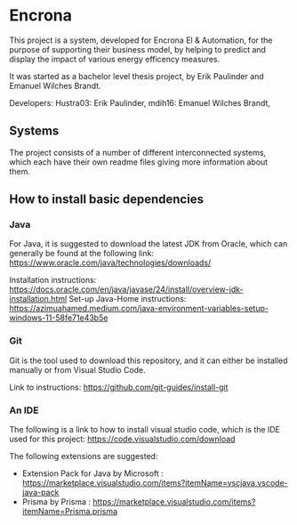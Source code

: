 # Encrona

This project is a system, developed for Encrona El & Automation, for the purpose of supporting their business model, by helping to predict and display the impact of various energy efficency measures. 

It was started as a bachelor level thesis project, by Erik Paulinder and Emanuel Wilches Brandt. 

Developers:
Hustra03: Erik Paulinder, 
mdih16: Emanuel Wilches Brandt, 

## Systems

The project consists of a number of different interconnected systems, which each have their own readme files giving more information about them.

## How to install basic dependencies

### Java

For Java, it is suggested to download the latest JDK from Oracle, which can generally be found at the following link: https://www.oracle.com/java/technologies/downloads/ 

Installation instructions: https://docs.oracle.com/en/java/javase/24/install/overview-jdk-installation.html 
Set-up Java-Home instructions: https://azimuahamed.medium.com/java-environment-variables-setup-windows-11-58fe71e43b5e 

### Git

Git is the tool used to download this repository, and it can either be installed manually or from Visual Studio Code. 

Link to instructions: https://github.com/git-guides/install-git 

### An IDE

The following is a link to how to install visual studio code, which is the IDE used for this project: https://code.visualstudio.com/download  

The following extensions are suggested: 
- Extension Pack for Java by Microsoft : https://marketplace.visualstudio.com/items?itemName=vscjava.vscode-java-pack
- Prisma by Prisma : https://marketplace.visualstudio.com/items?itemName=Prisma.prisma
  
